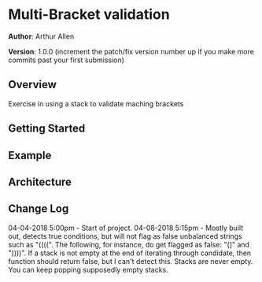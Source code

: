 # Multi-Bracket validation

**Author**: Arthur Allen

**Version**: 1.0.0 (increment the patch/fix version number up if you make more commits past your first submission)

## Overview
<!-- Provide a high level overview of what this application is and why you are building it, beyond the fact that it's an assignment for a Code Fellows 401 class. (i.e. What's your problem domain?) -->
Exercise in using a stack to validate maching brackets

## Getting Started
<!-- What are the steps that a user must take in order to build this app on their own machine and get it running? -->

## Example
<!-- Show them what looks like and how how to use the application.  -->

## Architecture
<!-- Provide a detailed description of the application design. What technologies (languages, libraries, etc) you're using, and any other relevant design information. -->

## Change Log
<!-- Use this are to document the iterative changes made to your application as each feature is successfully implemented. Use time stamps. Here's an example:

01-01-2001 4:59pm - Added functionality to add and delete some things. -->
04-04-2018 5:00pm - Start of project.
04-08-2018 5:15pm - Mostly built out, detects true conditions, but will not flag as false unbalanced strings such as "((((".  The following, for instance, do get flagged as false: "(]" and "))))".  If a stack is not empty at the end of iterating through candidate, then function should return false, but I can't detect this.  Stacks are never empty.  You can keep popping supposedly empty stacks.